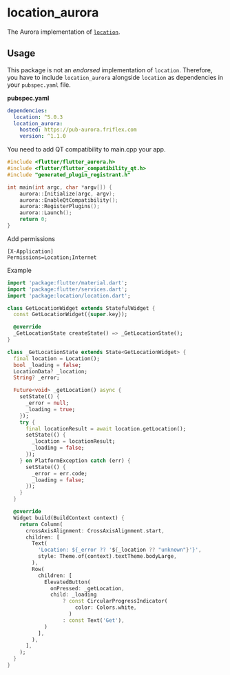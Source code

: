 # location_aurora

The Aurora implementation of [`location`](https://pub.dev/packages/location).

## Usage

This package is not an _endorsed_ implementation of `location`.
Therefore, you have to include `location_aurora` alongside `location` as dependencies in your `pubspec.yaml` file.


**pubspec.yaml**

```yaml
dependencies:
  location: ^5.0.3
  location_aurora:
    hosted: https://pub-aurora.friflex.com
    version: ^1.1.0
```

You need to add QT compatibility to main.cpp your app.

```main.cpp
#include <flutter/flutter_aurora.h>
#include <flutter/flutter_compatibility_qt.h>
#include "generated_plugin_registrant.h"

int main(int argc, char *argv[]) {
    aurora::Initialize(argc, argv);
    aurora::EnableQtCompatibility();
    aurora::RegisterPlugins();
    aurora::Launch();
    return 0;
}
```
Add permissions
```desktop
[X-Application]
Permissions=Location;Internet
```
Example

```dart
import 'package:flutter/material.dart';
import 'package:flutter/services.dart';
import 'package:location/location.dart';

class GetLocationWidget extends StatefulWidget {
  const GetLocationWidget({super.key});

  @override
  _GetLocationState createState() => _GetLocationState();
}

class _GetLocationState extends State<GetLocationWidget> {
  final location = Location();
  bool _loading = false;
  LocationData? _location;
  String? _error;

  Future<void> _getLocation() async {
    setState(() {
      _error = null;
      _loading = true;
    });
    try {
      final locationResult = await location.getLocation();
      setState(() {
        _location = locationResult;
        _loading = false;
      });
    } on PlatformException catch (err) {
      setState(() {
        _error = err.code;
        _loading = false;
      });
    }
  }

  @override
  Widget build(BuildContext context) {
    return Column(
      crossAxisAlignment: CrossAxisAlignment.start,
      children: [
        Text(
          'Location: ${_error ?? '${_location ?? "unknown"}'}',
          style: Theme.of(context).textTheme.bodyLarge,
        ),
        Row(
          children: [
            ElevatedButton(
              onPressed: _getLocation,
              child: _loading
                  ? const CircularProgressIndicator(
                      color: Colors.white,
                    )
                  : const Text('Get'),
            )
          ],
        ),
      ],
    );
  }
}

```
